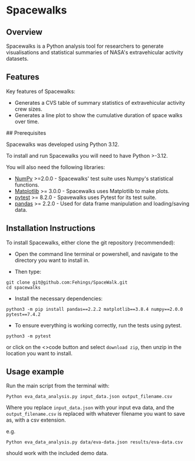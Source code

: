 # Spacewalks

## Overview 
Spacewalks is a Python analysis tool for researchers to generate visualisations
 and statistical summaries of NASA's extravehicular activity datasets.

 ## Features 
 Key features of Spacewalks:

 - Generates a CVS table of summary statistics of extravehicular activity crew 
 sizes.
 - Generates a line plot to show the cumulative duration of space walks over time.

 ## Prerequisites

 Spacewalks was developed using Python 3.12.

 To install and run Spacewalks you will need to have Python >-3.12.

 You will also need the following libraries:

 - [NumPy](https://www.numpy.org) >=2.0.0 - Spacewalks' test suite uses Numpy's statistical functions.
- [Matplotlib](https://matplotlib.org/stable/index.html) >= 3.0.0 - Spacewalks uses Matplotlib to make plots.
- [pytest](https://docs.pytest.org/en/8.2.x/#) >= 8.2.0 - Spavewalks uses Pytest for its test suite.
- [pandas](https://pandas.pydata.org) >= 2.2.0 - Used for data frame manipulation and loading/saving data.

## Installation Instructions

To install Spacewalks, either clone the git repository (recommended):

- Open the command line terminal or powershell, and navigate to the directory you want to install in.

- Then type: 

```
git clone git@github.com:Fehings/SpaceWalk.git
cd spacewalks
```

- Install the necessary dependencies:
```
python3 -m pip install pandas==2.2.2 matplotlib==3.8.4 numpy==2.0.0 pytest==7.4.2
```

- To ensure everything is working correctly, run the tests using pytest.

```
python3 -m pytest
```
or click on the <>code button and select `download zip`, then unzip in the location you want to install.

## Usage example

Run the main script from the terminal with:

```
Python eva_data_analysis.py input_data.json output_filename.csv
```

Where you replace `input_data.json` with your input eva data, and the `output_filename.csv` 
is replaced with whatever filename you want to save as, with a csv extension.

e.g.
```
Python eva_data_analysis.py data/eva-data.json results/eva-data.csv
```

should work with the included demo data. 

